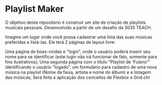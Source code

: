 # Playlist Maker
O objetivo deste repositório é construir um site de criação de playlists musicais pessoais. Desenvolvido a partir de um desafio da 3035 TEACH.

Imagine um lugar onde você possa cadastrar uma lista das suas músicas preferidas e listá-las. Ele terá 2 páginas de layout livre:

Uma página de boas-vindas e "login", onde o usuário poderá inserir seu nome para se identificar (este login não irá funcionar de fato, somente para fins ilustrativos);
Uma segunda página com o título "Playlist de 'Fulano'" identificando o usuário "logado", um formulário para cadastro de uma nova música na playlist (Nome da faixa, artista e nome do álbum) e a listagem das músicas;
Será feita a aplicação dos conceitos de Flexbox e Grid.chr
